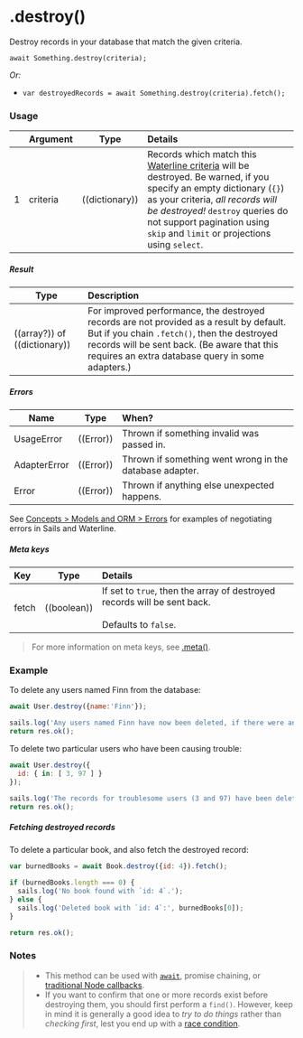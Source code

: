 # .destroy()

Destroy records in your database that match the given criteria.

```usage
await Something.destroy(criteria);
```

_Or:_

+ `var destroyedRecords = await Something.destroy(criteria).fetch();`


### Usage

|   |     Argument        | Type                                         | Details                            |
|---|:--------------------|----------------------------------------------|:-----------------------------------|
| 1 |    criteria         | ((dictionary))                               | Records which match this [Waterline criteria](https://sailsjs.com/documentation/concepts/models-and-orm/query-language) will be destroyed.  Be warned, if you specify an empty dictionary (`{}`) as your criteria, _all records will be destroyed!_ `destroy` queries do not support pagination using `skip` and `limit` or projections using `select`. |


##### Result

| Type                | Description      |
|---------------------|:-----------------|
| ((array?)) of ((dictionary))  | For improved performance, the destroyed records are not provided as a result by default.  But if you chain `.fetch()`, then the destroyed records will be sent back. (Be aware that this requires an extra database query in some adapters.)


##### Errors

|     Name        | Type                | When? |
|-----------------|---------------------|:---------------------------------------------------------------------------------|
| UsageError      | ((Error))           | Thrown if something invalid was passed in.
| AdapterError    | ((Error))           | Thrown if something went wrong in the database adapter.
| Error           | ((Error))           | Thrown if anything else unexpected happens.

See [Concepts > Models and ORM > Errors](https://sailsjs.com/documentation/concepts/models-and-orm/errors) for examples of negotiating errors in Sails and Waterline.

##### Meta keys

| Key                 | Type              | Details                                                        |
|:--------------------|-------------------|:---------------------------------------------------------------|
| fetch               | ((boolean))       | If set to `true`, then the array of destroyed records will be sent back.<br/><br/>Defaults to `false`.

> For more information on meta keys, see [.meta()](https://sailsjs.com/documentation/reference/waterline-orm/queries/meta).



### Example

To delete any users named Finn from the database:

```javascript
await User.destroy({name:'Finn'});

sails.log('Any users named Finn have now been deleted, if there were any.');
return res.ok();
```


To delete two particular users who have been causing trouble:

```javascript
await User.destroy({
  id: { in: [ 3, 97 ] }
});

sails.log('The records for troublesome users (3 and 97) have been deleted, if they still existed.');
return res.ok();
```


##### Fetching destroyed records

To delete a particular book, and also fetch the destroyed record:

```javascript
var burnedBooks = await Book.destroy({id: 4}).fetch();

if (burnedBooks.length === 0) {
  sails.log('No book found with `id: 4`.');
} else {
  sails.log('Deleted book with `id: 4`:', burnedBooks[0]);
}

return res.ok();
```




### Notes
> + This method can be used with [`await`](https://github.com/mikermcneil/parley/tree/49c06ee9ed32d9c55c24e8a0e767666a6b60b7e8#usage), promise chaining, or [traditional Node callbacks](https://sailsjs.com/documentation/reference/waterline-orm/queries/exec).
> + If you want to confirm that one or more records exist before destroying them, you should first perform a `find()`.  However, keep in mind it is generally a good idea to _try to do things_ rather than _checking first_, lest you end up with a [race condition](http://people.cs.umass.edu/~emery/classes/cmpsci377/f07/scribe/scribe8-1.pdf).


<docmeta name="displayName" value=".destroy()">
<docmeta name="pageType" value="method">
